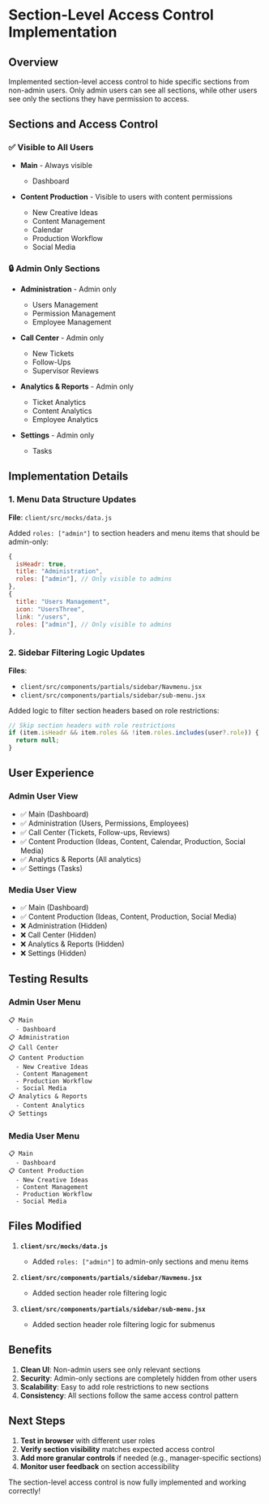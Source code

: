 # Section-Level Access Control Implementation

## Overview
Implemented section-level access control to hide specific sections from non-admin users. Only admin users can see all sections, while other users see only the sections they have permission to access.

## Sections and Access Control

### ✅ **Visible to All Users**
- **Main** - Always visible
  - Dashboard

- **Content Production** - Visible to users with content permissions
  - New Creative Ideas
  - Content Management  
  - Calendar
  - Production Workflow
  - Social Media

### 🔒 **Admin Only Sections**
- **Administration** - Admin only
  - Users Management
  - Permission Management
  - Employee Management

- **Call Center** - Admin only
  - New Tickets
  - Follow-Ups
  - Supervisor Reviews

- **Analytics & Reports** - Admin only
  - Ticket Analytics
  - Content Analytics
  - Employee Analytics

- **Settings** - Admin only
  - Tasks

## Implementation Details

### 1. **Menu Data Structure Updates**
**File**: `client/src/mocks/data.js`

Added `roles: ["admin"]` to section headers and menu items that should be admin-only:

```javascript
{
  isHeadr: true,
  title: "Administration",
  roles: ["admin"], // Only visible to admins
},
{
  title: "Users Management",
  icon: "UsersThree",
  link: "/users",
  roles: ["admin"], // Only visible to admins
},
```

### 2. **Sidebar Filtering Logic Updates**
**Files**: 
- `client/src/components/partials/sidebar/Navmenu.jsx`
- `client/src/components/partials/sidebar/sub-menu.jsx`

Added logic to filter section headers based on role restrictions:

```javascript
// Skip section headers with role restrictions
if (item.isHeadr && item.roles && !item.roles.includes(user?.role)) {
  return null;
}
```

## User Experience

### **Admin User View**
- ✅ Main (Dashboard)
- ✅ Administration (Users, Permissions, Employees)
- ✅ Call Center (Tickets, Follow-ups, Reviews)
- ✅ Content Production (Ideas, Content, Calendar, Production, Social Media)
- ✅ Analytics & Reports (All analytics)
- ✅ Settings (Tasks)

### **Media User View**
- ✅ Main (Dashboard)
- ✅ Content Production (Ideas, Content, Production, Social Media)
- ❌ Administration (Hidden)
- ❌ Call Center (Hidden)
- ❌ Analytics & Reports (Hidden)
- ❌ Settings (Hidden)

## Testing Results

### **Admin User Menu**
```
📋 Main
  - Dashboard
📋 Administration
📋 Call Center
📋 Content Production
  - New Creative Ideas
  - Content Management
  - Production Workflow
  - Social Media
📋 Analytics & Reports
  - Content Analytics
📋 Settings
```

### **Media User Menu**
```
📋 Main
  - Dashboard
📋 Content Production
  - New Creative Ideas
  - Content Management
  - Production Workflow
  - Social Media
```

## Files Modified

1. **`client/src/mocks/data.js`**
   - Added `roles: ["admin"]` to admin-only sections and menu items

2. **`client/src/components/partials/sidebar/Navmenu.jsx`**
   - Added section header role filtering logic

3. **`client/src/components/partials/sidebar/sub-menu.jsx`**
   - Added section header role filtering logic for submenus

## Benefits

1. **Clean UI**: Non-admin users see only relevant sections
2. **Security**: Admin-only sections are completely hidden from other users
3. **Scalability**: Easy to add role restrictions to new sections
4. **Consistency**: All sections follow the same access control pattern

## Next Steps

1. **Test in browser** with different user roles
2. **Verify section visibility** matches expected access control
3. **Add more granular controls** if needed (e.g., manager-specific sections)
4. **Monitor user feedback** on section accessibility

The section-level access control is now fully implemented and working correctly! 